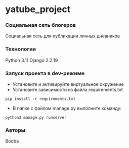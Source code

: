 # yatube_project
### Социальная сеть блогеров
Социальная сеть для публикации личных дневников
### Технологии
Python 3.11
Django 2.2.19
### Запуск проекта в dev-режиме
- Установите и активируйте виртуальное окружение
- Установите зависимости из файла requirements.txt
```
pip install -r requirements.txt
``` 
- В папке с файлом manage.py выполните команду:
```
python3 manage.py runserver
```
### Авторы
Booba